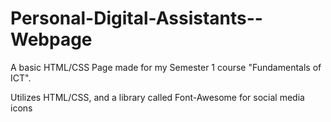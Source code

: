 # Personal-Digital-Assistants--Webpage
A basic HTML/CSS Page made for my Semester 1 course "Fundamentals of ICT".

Utilizes HTML/CSS, and a library called Font-Awesome for social media icons

